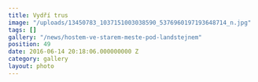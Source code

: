 ```yaml
---
title: Vydří trus
image: "/uploads/13450783_1037151003038590_5376960197193648714_n.jpg"
tags: []
gallery: "/news/hostem-ve-starem-meste-pod-landstejnem"
position: 49
date: 2016-06-14 20:18:06.000000000 Z
category: gallery
layout: photo
---
```

